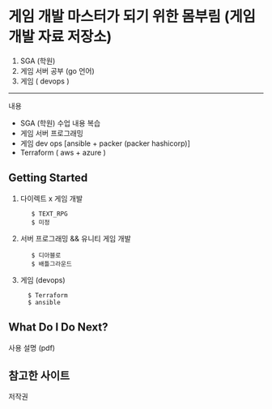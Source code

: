 게임 개발 마스터가 되기 위한 몸부림 (게임 개발 자료 저장소)
==================================================

1. SGA (학원)   
2. 게임 서버 공부 (go 언어)  
3. 게임 ( devops )
-----------
내용
* SGA (학원) 수업 내용 복습
* 게임 서버 프로그래밍 
* 게임 dev ops [ansible + packer (packer hashicorp)]
* Terraform ( aws + azure )

Getting Started
---------------


1. 다이렉트 x 게임 개발
   
          $ TEXT_RPG
          $ 미정

2. 서버 프로그래밍 && 유니티 게임 개발

          $ 디아블로
          $ 배틀그라운드
            
3.  게임 (devops)

          $ Terraform
          $ ansible

What Do I Do Next?
------------------
사용 설명 (pdf)

참고한 사이트
------------------

저작권
